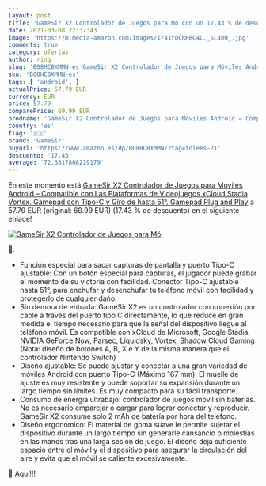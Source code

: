 ```yaml
---
layout: post
title: 'GameSir X2 Controlador de Juegos para Mó con un 17.43 % de descuento'
date: 2021-03-08 22:37:43
image: 'https://m.media-amazon.com/images/I/41tOCRHBC4L._SL400_.jpg'
comments: true
category: ofertas
author: ring
slug: 'B08HC8XMMN-es GameSir X2 Controlador de Juegos para Móviles Android –...'
sku: 'B08HC8XMMN-es'
tags: [ 'android', ]
actualPrice: 57.79 EUR
currency: EUR
price: 57.79
comparePrice: 69.99 EUR
prodname: 'GameSir X2 Controlador de Juegos para Móviles Android – Compatible con Las Plataformas de Videojuegos xCloud  Stadia  Vortex. Gamepad con Tipo-C y Giro de hasta 51°. Gamepad Plug and Play'
country: 'es'
flag: '🇪🇸'
brand: 'GameSir'
buyurl: 'https://www.amazon.es/dp/B08HC8XMMN/?tag=tolees-21'
descuento: '17.43'
average: '72.3817808219179'
---
```


En este momento está [GameSir X2 Controlador de Juegos para Móviles Android – Compatible con Las Plataformas de Videojuegos xCloud  Stadia  Vortex. Gamepad con Tipo-C y Giro de hasta 51°. Gamepad Plug and Play](https://www.amazon.es/dp/B08HC8XMMN/?tag=tolees-21) a 57.79 EUR (original: 69.99 EUR) (17.43 %  de descuento) en el siguiente enlace!

[![GameSir X2 Controlador de Juegos para Mó](https://m.media-amazon.com/images/I/41tOCRHBC4L._SL400_.jpg)](https://www.amazon.es/dp/B08HC8XMMN/?tag=tolees-21)

🔎:

- Función especial para sacar capturas de pantalla y puerto Tipo-C ajustable: Con un botón especial para capturas, el jugador puede grabar el momento de su victoria con facilidad. Conector Tipo-C ajustable hasta 51°, para enchufar y desenchufar tu teléfono móvil con facilidad y protegerlo de cualquier daño.
- Sin demora de entrada: GameSir X2 es un controlador con conexión por cable a través del puerto tipo C directamente, lo que reduce en gran medida el tiempo necesario para que la señal del dispositivo llegue al teléfono móvil. Es compatible con xCloud de Microsoft, Google Stadia, NVIDIA GeForce Now, Parsec, Liquidsky, Vortex, Shadow Cloud Gaming (Nota: diseño de botones A, B, X e Y de la misma manera que el controlador Nintendo Switch)
- Diseño ajustable: Se puede ajustar y conectar a una gran variedad de móviles Android con puerto Tipo-C (Máximo 167 mm). El muelle de ajuste es muy resistente y puede soportar su expansión durante un largo tiempo sin límites. Es muy compacto para su fácil transporte.
- Consumo de energía ultrabajo: controlador de juegos móvil sin baterías. No es necesario emparejar o cargar para lograr conectar y reproducir. GameSir X2 consume solo 2 mAh de batería por hora del teléfono.
- Diseño ergonómico: El material de goma suave le permite sujetar el dispositivo durante un largo tiempo sin generarle cansancio o molestias en las manos tras una larga sesión de juego. El diseño deja suficiente espacio entre el móvil y el dispositivo para asegurar la circulación del aire y evita que el móvil se caliente excesivamente.

[🛒 Aquí!!!](https://www.amazon.es/dp/B08HC8XMMN/?tag=tolees-21)
